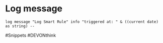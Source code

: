 # Log message

```applescript
log message "Log Smart Rule" info "triggered at: " & ((current date) as string) --
```


#Snippets #DEVONthink